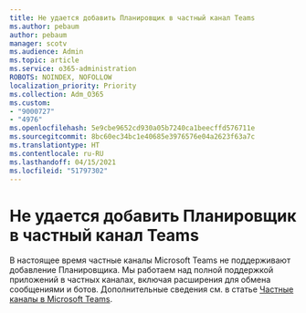 ```yaml
---
title: Не удается добавить Планировщик в частный канал Teams
ms.author: pebaum
author: pebaum
manager: scotv
ms.audience: Admin
ms.topic: article
ms.service: o365-administration
ROBOTS: NOINDEX, NOFOLLOW
localization_priority: Priority
ms.collection: Adm_O365
ms.custom:
- "9000727"
- "4976"
ms.openlocfilehash: 5e9cbe9652cd930a05b7240ca1beecffd576711e
ms.sourcegitcommit: 8bc60ec34bc1e40685e3976576e04a2623f63a7c
ms.translationtype: HT
ms.contentlocale: ru-RU
ms.lasthandoff: 04/15/2021
ms.locfileid: "51797302"
---
```

# <a name="unable-to-add-planner-to-a-teams-private-channel"></a>Не удается добавить Планировщик в частный канал Teams

В настоящее время частные каналы Microsoft Teams не поддерживают добавление Планировщика.  Мы работаем над полной поддержкой приложений в частных каналах, включая расширения для обмена сообщениями и ботов. Дополнительные сведения см. в статье [Частные каналы в Microsoft Teams](https://docs.microsoft.com/microsoftteams/private-channels#what-you-need-to-know-about-private-channels).
